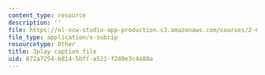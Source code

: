 ```yaml
---
content_type: resource
description: ''
file: https://ol-ocw-studio-app-production.s3.amazonaws.com/courses/2-627-fundamentals-of-photovoltaics-fall-2013/072a7254b8145bffa521f249e3c4e88a_9LGLbcjXxqI.vtt
file_type: application/x-subrip
resourcetype: Other
title: 3play caption file
uid: 072a7254-b814-5bff-a521-f249e3c4e88a
---
```

